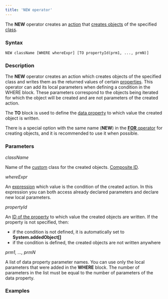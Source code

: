 ```yaml
---
title: 'NEW operator'
---
```


The **NEW** operator creates an [action](Actions.md) that [creates objects](New_object_NEW.md) of the specified [class](Classes.md).

### Syntax

    NEW className [WHERE whereExpr] [TO propertyId(prm1, ..., prmN)]

### Description

The **NEW** operator creates an action which creates objects of the specified class and writes them as the returned values of certain [properties](Properties.md). This operator can add its local parameters when defining a condition in the WHERE block. These parameters correspond to the objects being iterated for which the object will be created and are not parameters of the created action. 

The **TO** block is used to define the [data property](Data_properties_DATA.md) to which value the created object is written. 

There is a special option with the same name (**NEW**) in the [**FOR** operator](FOR_operator.md) for creating objects, and it is recommended to use it when possible.

### Parameters

*className*

Name of the [custom](User_classes.md) class for the created objects. [Composite ID](IDs.md#IDs-cid).

*whereExpr*

An [expression](Expression.md) which value is the condition of the created action. In this expression you can both access already declared parameters and declare new local parameters.

*propertyId*

An [ID of the property](IDs.md#IDs-propertyid) to which value the created objects are written. If the property is not specified, then:

-   if the condition is not defined, it is automatically set to  **System.addedObject\[\]**
-   if the condition is defined, the created objects are not written anywhere

*prm1, ..., prmN*

A list of data property parameter names. You can use only the local parameters that were added in the **WHERE** block. The number of parameters in the list must be equal to the number of parameters of the data property. 

### Examples



  
